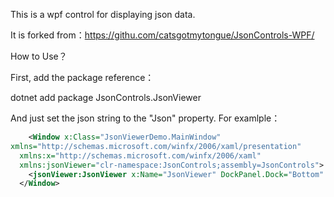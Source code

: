 

This is a wpf control for displaying json data.

It is forked from：https://githu.com/catsgotmytongue/JsonControls-WPF/

How to Use？

First, add the package reference：

dotnet add package JsonControls.JsonViewer

And just set the json string to the "Json" property. For examlple：

```xml
	<Window x:Class="JsonViewerDemo.MainWindow"
xmlns="http://schemas.microsoft.com/winfx/2006/xaml/presentation"
  xmlns:x="http://schemas.microsoft.com/winfx/2006/xaml"
  xmlns:jsonViewer="clr-namespace:JsonControls;assembly=JsonControls">
	<jsonViewer:JsonViewer x:Name="JsonViewer" DockPanel.Dock="Bottom" Json="[1,2,3]" />
  </Window>
```
